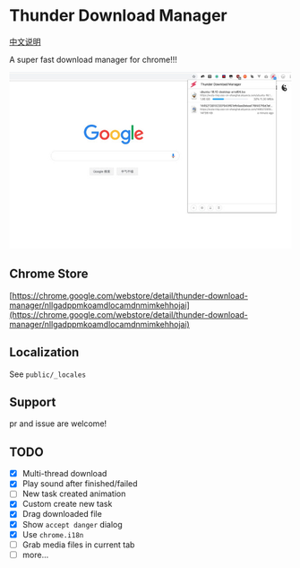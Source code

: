 # Thunder Download Manager

[中文说明](README_CN.md)

A super fast download manager for chrome!!!

![preview.jpg](preview.jpg)

## Chrome Store
[https://chrome.google.com/webstore/detail/thunder-download-manager/nllgadppmkoamdlocamdnmimkehhojai](https://chrome.google.com/webstore/detail/thunder-download-manager/nllgadppmkoamdlocamdnmimkehhojai)

## Localization

See `public/_locales`

## Support

pr and issue are welcome!

## TODO

- [x] Multi-thread download
- [x] Play sound after finished/failed
- [ ] New task created animation 
- [x] Custom create new task
- [x] Drag downloaded file
- [x] Show `accept danger` dialog
- [x] Use `chrome.i18n`
- [ ] Grab media files in current tab
- [ ] more...